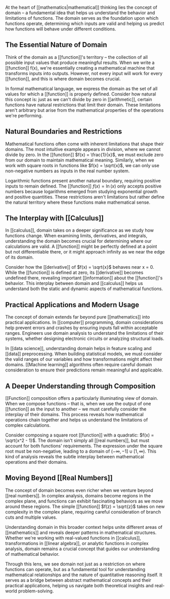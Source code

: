 At the heart of [[mathematics|mathematical]] thinking lies the concept of domain – a fundamental idea that helps us understand the behavior and limitations of functions. The domain serves as the foundation upon which functions operate, determining which inputs are valid and helping us predict how functions will behave under different conditions.

## The Essential Nature of Domain

Think of the domain as a [[function]]'s territory – the collection of all possible input values that produce meaningful results. When we write a [[function]] f(x), we're essentially creating a mathematical machine that transforms inputs into outputs. However, not every input will work for every [[function]], and this is where domain becomes crucial.

In formal mathematical language, we express the domain as the set of all values for which a [[function]] is properly defined. Consider how natural this concept is: just as we can't divide by zero in [[arithmetic]], certain functions have natural restrictions that limit their domain. These limitations aren't arbitrary but arise from the mathematical properties of the operations we're performing.

## Natural Boundaries and Restrictions

Mathematical functions often come with inherent limitations that shape their domains. The most intuitive example appears in division, where we cannot divide by zero. In the [[function]] $f(x) = \frac{1}{x}$, we must exclude zero from our domain to maintain mathematical meaning. Similarly, when we work with square roots in functions like $f(x) = \sqrt{x}$, we can only use non-negative numbers as inputs in the real number system.

Logarithmic functions present another natural boundary, requiring positive inputs to remain defined. The [[function]] $f(x) = \ln(x)$ only accepts positive numbers because logarithms emerged from studying exponential growth and positive quantities. These restrictions aren't limitations but rather define the natural territory where these functions make mathematical sense.

## The Interplay with [[Calculus]]

In [[calculus]], domain takes on a deeper significance as we study how functions change. When examining limits, derivatives, and integrals, understanding the domain becomes crucial for determining where our calculations are valid. A [[function]] might be perfectly defined at a point but not differentiable there, or it might approach infinity as we near the edge of its domain.

Consider how the [[derivative]] of $f(x) = \sqrt{x}$ behaves near x = 0. While the [[function]] is defined at zero, its [[derivative]] becomes undefined there, revealing important [[information]] about the [[function]]'s behavior. This interplay between domain and [[calculus]] helps us understand both the static and dynamic aspects of mathematical functions.

## Practical Applications and Modern Usage

The concept of domain extends far beyond pure [[mathematics]] into practical applications. In [[computer]] programming, domain considerations help prevent errors and crashes by ensuring inputs fall within acceptable ranges. Engineers use domain analysis to understand the limitations of their systems, whether designing electronic circuits or analyzing structural loads.

In [[data science]], understanding domain helps in feature scaling and [[data]] preprocessing. When building statistical models, we must consider the valid ranges of our variables and how transformations might affect their domains. [[Machine learning]] algorithms often require careful domain consideration to ensure their predictions remain meaningful and applicable.

## A Deeper Understanding through Composition

[[Function]] composition offers a particularly illuminating view of domain. When we compose functions – that is, when we use the output of one [[function]] as the input to another – we must carefully consider the interplay of their domains. This process reveals how mathematical operations chain together and helps us understand the limitations of complex calculations.

Consider composing a square root [[function]] with a quadratic: $f(x) = \sqrt{x^2 - 1}$. The domain isn't simply all [[real numbers]], but must account for both functions' requirements. The expression under the square root must be non-negative, leading to a domain of $(-\infty, -1] \cup [1, \infty)$. This kind of analysis reveals the subtle interplay between mathematical operations and their domains.

## Moving Beyond [[Real Numbers]]

The concept of domain becomes even richer when we venture beyond [[real numbers]]. In complex analysis, domains become regions in the complex plane, and functions can exhibit fascinating behaviors as we move around these regions. The simple [[function]] $f(z) = \sqrt{z}$ takes on new complexity in the complex plane, requiring careful consideration of branch cuts and multiple values.

Understanding domain in this broader context helps unite different areas of [[mathematics]] and reveals deeper patterns in mathematical structures. Whether we're working with real-valued functions in [[calculus]], transformations in [[linear algebra]], or analytic functions in complex analysis, domain remains a crucial concept that guides our understanding of mathematical behavior.

Through this lens, we see domain not just as a restriction on where functions can operate, but as a fundamental tool for understanding mathematical relationships and the nature of quantitative reasoning itself. It serves as a bridge between abstract mathematical concepts and their practical applications, helping us navigate both theoretical insights and real-world problem-solving.